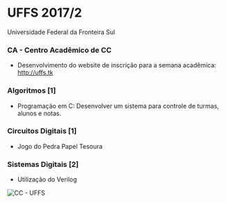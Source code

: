 # UFFS 2017/2
Universidade Federal da Fronteira Sul

### CA - Centro Acadêmico de CC
- Desenvolvimento do website de inscrição para a semana acadêmica: http://uffs.tk
### Algoritmos [1]
- Programação em C: Desenvolver um sistema para controle de turmas, alunos e notas.
### Circuitos Digitais [1]
- Jogo do Pedra Papel Tesoura
### Sistemas Digitais [2]
- Utilização do Verilog

![CC - UFFS](http://i.imgur.com/lLClOaR.png)
